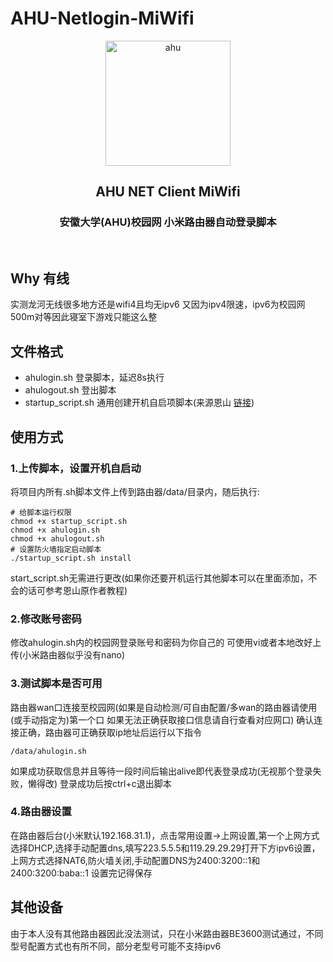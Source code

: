 # AHU-Netlogin-MiWifi
<p align="center">
<img src="https://github.com/MoeclubM/AHU-Netlogin-WinUI3/blob/main/Assets/logo.png?raw=true" width="200" alt="ahu"/>
</p>
<h2 align="center">AHU NET Client MiWifi</h2>
<h3 align="center">安徽大学(AHU)校园网 小米路由器自动登录脚本</h3>
<p align="center">
<img src="https://img.shields.io/github/v/release/MoeclubM/AHU-Netlogin-MiWifi" alt="">
<img src="https://img.shields.io/github/issues/MoeclubM/AHU-Netlogin-MiWifi?color=rgb%2877%20199%20166%29" alt="">
<img src="https://img.shields.io/github/downloads/MoeclubM/AHU-Netlogin-MiWifi/total?color=ea8f14&label=users" alt="">
<img src="https://img.shields.io/github/license/MoeclubM/AHU-Netlogin-MiWifi" alt="">
</p>

## Why 有线
实测龙河无线很多地方还是wifi4且均无ipv6 又因为ipv4限速，ipv6为校园网500m对等因此寝室下游戏只能这么整

## 文件格式
- ahulogin.sh 登录脚本，延迟8s执行
- ahulogout.sh 登出脚本
- startup_script.sh 通用创建开机自启项脚本(来源恩山 [链接](https://www.right.com.cn/forum/thread-8340357-1-1.html))

## 使用方式
### 1.上传脚本，设置开机自启动
将项目内所有.sh脚本文件上传到路由器/data/目录内，随后执行:
```
# 给脚本运行权限
chmod +x startup_script.sh
chmod +x ahulogin.sh
chmod +x ahulogout.sh
# 设置防火墙指定启动脚本
./startup_script.sh install
```
start_script.sh无需进行更改(如果你还要开机运行其他脚本可以在里面添加，不会的话可参考恩山原作者教程)

### 2.修改账号密码
修改ahulogin.sh内的校园网登录账号和密码为你自己的
可使用vi或者本地改好上传(小米路由器似乎没有nano)
### 3.测试脚本是否可用
路由器wan口连接至校园网(如果是自动检测/可自由配置/多wan的路由器请使用(或手动指定为)第一个口 如果无法正确获取接口信息请自行查看对应网口)
确认连接正确，路由器可正确获取ip地址后运行以下指令
```shell
/data/ahulogin.sh
```
如果成功获取信息并且等待一段时间后输出alive即代表登录成功(无视那个登录失败，懒得改)
登录成功后按ctrl+c退出脚本

### 4.路由器设置
在路由器后台(小米默认192.168.31.1)，点击常用设置->上网设置,第一个上网方式选择DHCP,选择手动配置dns,填写223.5.5.5和119.29.29.29打开下方ipv6设置，上网方式选择NAT6,防火墙关闭,手动配置DNS为2400:3200::1和2400:3200:baba::1 设置完记得保存

## 其他设备
由于本人没有其他路由器因此没法测试，只在小米路由器BE3600测试通过，不同型号配置方式也有所不同，部分老型号可能不支持ipv6
